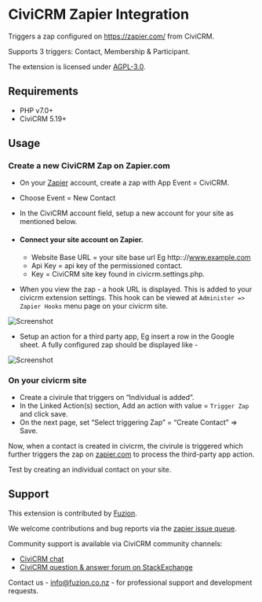 # CiviCRM Zapier Integration

Triggers a zap configured on https://zapier.com/ from CiviCRM.

Supports 3 triggers: Contact, Membership & Participant.

The extension is licensed under [AGPL-3.0](LICENSE.txt).

## Requirements

* PHP v7.0+
* CiviCRM 5.19+

## Usage

### Create a new CiviCRM Zap on Zapier.com
- On your [Zapier](https://zapier.com/) account, create a zap with App Event = CiviCRM.
- Choose Event = New Contact
- In the CiviCRM account field, setup a new account for your site as mentioned below.

- #### Connect your site account on Zapier.
    - Website Base URL = your site base url Eg http:://www.example.com
    - Api Key = api key of the permissioned contact.
    - Key = CiviCRM site key found in civicrm.settings.php.

- When you view the zap - a hook URL is displayed. This is added to your civicrm extension settings. This hook can be viewed at `Administer => Zapier Hooks` menu page on your civicrm site.

![Screenshot](/images/connect_civicrm_on_zapier.jpg)

- Setup an action for a third party app, Eg insert a row in the Google sheet. A fully configured zap should be displayed like -

![Screenshot](/images/zap.jpg)

### On your civicrm site
- Create a civirule that triggers on “Individual is added”.
- In the Linked Action(s) section, Add an action with value = `Trigger Zap` and click save.
- On the next page, set “Select triggering Zap” = “Create Contact” => Save.

Now, when a contact is created in civicrm, the civirule is triggered which further triggers the zap on [zapier.com](https://zapier.com/) to process the third-party app action.

Test by creating an individual contact on your site.

## Support

This extension is contributed by [Fuzion](https://www.fuzion.co.nz).

We welcome contributions and bug reports via the [zapier issue queue](https://github.com/fuzionnz/zapier/issues).

Community support is available via CiviCRM community channels:

* [CiviCRM chat](https://chat.civicrm.org)
* [CiviCRM question & answer forum on StackExchange](https://civicrm.stackexchange.com)

Contact us - info@fuzion.co.nz - for professional support and development requests.
